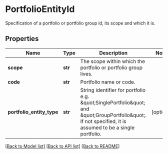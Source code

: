 # PortfolioEntityId

Specification of a portfolio or portfolio group id, its scope and which it is.

## Properties
Name | Type | Description | Notes
------------ | ------------- | ------------- | -------------
**scope** | **str** | The scope within which the portfolio or portfolio group lives. | 
**code** | **str** | Portfolio name or code. | 
**portfolio_entity_type** | **str** | String identifier for portfolio e.g. \&quot;SinglePortfolio\&quot; and \&quot;GroupPortfolio\&quot;. If not specified, it is assumed to be a single portfolio. | [optional] 

[[Back to Model list]](../README.md#documentation-for-models) [[Back to API list]](../README.md#documentation-for-api-endpoints) [[Back to README]](../README.md)


